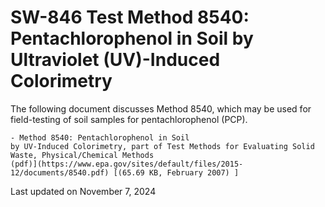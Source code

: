 
# SW-846 Test Method 8540: Pentachlorophenol in Soil by Ultraviolet (UV)-Induced Colorimetry  


The following document discusses Method 8540, which may be used for
field-testing of soil samples for pentachlorophenol (PCP).

    - Method 8540: Pentachlorophenol in Soil
    by UV-Induced Colorimetry, part of Test Methods for Evaluating Solid
    Waste, Physical/Chemical Methods
    (pdf)](https://www.epa.gov/sites/default/files/2015-12/documents/8540.pdf) [(65.69 KB, February 2007) ] 

Last updated on November 7, 2024

